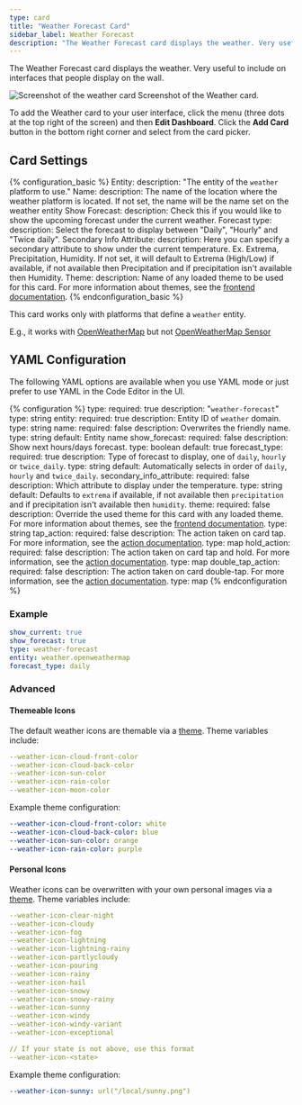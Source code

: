 ```yaml
---
type: card
title: "Weather Forecast Card"
sidebar_label: Weather Forecast
description: "The Weather Forecast card displays the weather. Very useful to include on interfaces that people display on the wall."
---
```


The Weather Forecast card displays the weather. Very useful to include on interfaces that people display on the wall.

<p class='img'>
  <img src='/images/dashboards/weather.png' alt='Screenshot of the weather card'>
  Screenshot of the Weather card.
</p>

To add the Weather card to your user interface, click the menu (three dots at the top right of the screen) and then **Edit Dashboard**. Click the **Add Card** button in the bottom right corner and select from the card picker.

## Card Settings

{% configuration_basic %}
Entity:
  description: "The entity of the `weather` platform to use."
Name:
  description: The name of the location where the weather platform is located. If not set, the name will be the name set on the weather entity
Show Forecast:
  description: Check this if you would like to show the upcoming forecast under the current weather.
Forecast type:
  description: Select the forecast to display between "Daily", "Hourly" and "Twice daily".
Secondary Info Attribute:
  description: Here you can specify a secondary attribute to show under the current temperature. Ex. Extrema, Precipitation, Humidity. If not set, it will default to Extrema (High/Low) if available, if not available then Precipitation and if precipitation isn't available then Humidity.
Theme:
  description: Name of any loaded theme to be used for this card. For more information about themes, see the [frontend documentation](/integrations/frontend/).
{% endconfiguration_basic %}

<div class="note">

  This card works only with platforms that define a `weather` entity.
  
  E.g., it works with [OpenWeatherMap](https://www.home-assistant.io/integrations/openweathermap/#weather) but not [OpenWeatherMap Sensor](https://www.home-assistant.io/integrations/openweathermap/#sensor)

</div>

## YAML Configuration

The following YAML options are available when you use YAML mode or just prefer to use YAML in the Code Editor in the UI.

{% configuration %}
type:
  required: true
  description: "`weather-forecast`"
  type: string
entity:
  required: true
  description: Entity ID of `weather` domain.
  type: string
name:
  required: false
  description: Overwrites the friendly name.
  type: string
  default: Entity name
show_forecast:
  required: false
  description: Show next hours/days forecast.
  type: boolean
  default: true
forecast_type:
  required: true
  description: Type of forecast to display, one of `daily`, `hourly` or `twice_daily`.
  type: string
  default: Automatically selects in order of `daily`, `hourly` and `twice_daily`.
secondary_info_attribute:
  required: false
  description: Which attribute to display under the temperature.
  type: string
  default: Defaults to `extrema` if available, if not available then `precipitation` and if precipitation isn't available then `humidity`.
theme:
  required: false
  description: Override the used theme for this card with any loaded theme. For more information about themes, see the [frontend documentation](/integrations/frontend/).
  type: string
tap_action:
  required: false
  description: The action taken on card tap. For more information, see the [action documentation](/dashboards/actions/#tap-action).
  type: map
hold_action:
  required: false
  description: The action taken on card tap and hold. For more information, see the [action documentation](/dashboards/actions/#hold-action).
  type: map
double_tap_action:
  required: false
  description: The action taken on card double-tap. For more information, see the [action documentation](/dashboards/actions/#double-tap-action).
  type: map
{% endconfiguration %}

### Example

```yaml
show_current: true
show_forecast: true
type: weather-forecast
entity: weather.openweathermap
forecast_type: daily
```

### Advanced

#### Themeable Icons

The default weather icons are themable via a [theme](/integrations/frontend/#themes). Theme variables include:

```yaml
--weather-icon-cloud-front-color
--weather-icon-cloud-back-color
--weather-icon-sun-color
--weather-icon-rain-color
--weather-icon-moon-color
```

Example theme configuration:

```yaml
--weather-icon-cloud-front-color: white
--weather-icon-cloud-back-color: blue
--weather-icon-sun-color: orange
--weather-icon-rain-color: purple
```

#### Personal Icons

Weather icons can be overwritten with your own personal images via a [theme](/integrations/frontend/#themes). Theme variables include:

```yaml
--weather-icon-clear-night
--weather-icon-cloudy
--weather-icon-fog
--weather-icon-lightning
--weather-icon-lightning-rainy
--weather-icon-partlycloudy
--weather-icon-pouring
--weather-icon-rainy
--weather-icon-hail
--weather-icon-snowy
--weather-icon-snowy-rainy
--weather-icon-sunny
--weather-icon-windy
--weather-icon-windy-variant
--weather-icon-exceptional

// If your state is not above, use this format
--weather-icon-<state>
```

Example theme configuration:

```yaml
--weather-icon-sunny: url("/local/sunny.png")
```

